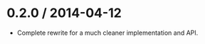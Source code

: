 0.2.0 / 2014-04-12
==================

* Complete rewrite for a much cleaner implementation and API.
